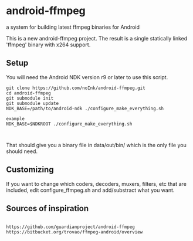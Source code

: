 android-ffmpeg
==============

a system for building latest ffmpeg binaries for Android


This is a new android-ffmpeg project.
The result is a single statically linked 'ffmpeg' binary with x264 support. 


Setup
-----
You will need the Android NDK version r9 or later to use this script.







<pre><code>git clone https://github.com/noInk/android-ffmpeg.git
cd android-ffmpeg
git submodule init
git submodule update
NDK_BASE=/path/to/android-ndk ./configure_make_everything.sh

example
NDK_BASE=$NDKROOT ./configure_make_everything.sh


</code></pre>





That should give you a binary file in data/out/bin/ which is the only file
you should need.


Customizing
-----------

If you want to change which coders, decoders, muxers, filters, etc that are
included, edit configure_ffmpeg.sh and add/substract what you want.


Sources of inspiration
----------------------
<pre><code>
https://github.com/guardianproject/android-ffmpeg
https://bitbucket.org/trovao/ffmpeg-android/overview
</code></pre>


